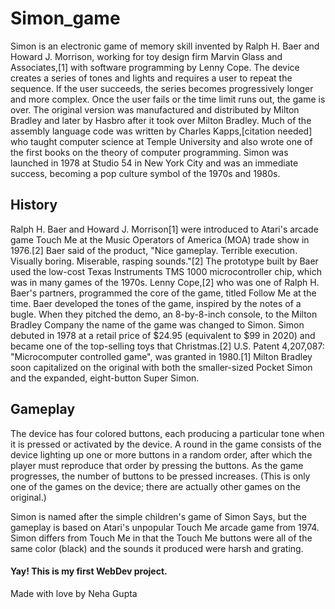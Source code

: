 # Simon_game

 Simon is an electronic game of memory skill invented by Ralph H. Baer and Howard J. Morrison, working for toy design firm Marvin Glass and Associates,[1] with software programming by Lenny Cope. The device creates a series of tones and lights and requires a user to repeat the sequence. If the user succeeds, the series becomes progressively longer and more complex. Once the user fails or the time limit runs out, the game is over. The original version was manufactured and distributed by Milton Bradley and later by Hasbro after it took over Milton Bradley. Much of the assembly language code was written by Charles Kapps,[citation needed] who taught computer science at Temple University and also wrote one of the first books on the theory of computer programming. Simon was launched in 1978 at Studio 54 in New York City and was an immediate success, becoming a pop culture symbol of the 1970s and 1980s.


## History
Ralph H. Baer and Howard J. Morrison[1] were introduced to Atari's arcade game Touch Me at the Music Operators of America (MOA) trade show in 1976.[2] Baer said of the product, "Nice gameplay. Terrible execution. Visually boring. Miserable, rasping sounds."[2] The prototype built by Baer used the low-cost Texas Instruments TMS 1000 microcontroller chip, which was in many games of the 1970s. Lenny Cope,[2] who was one of Ralph H. Baer's partners, programmed the core of the game, titled Follow Me at the time. Baer developed the tones of the game, inspired by the notes of a bugle. When they pitched the demo, an 8-by-8-inch console, to the Milton Bradley Company the name of the game was changed to Simon. Simon debuted in 1978 at a retail price of $24.95 (equivalent to $99 in 2020) and became one of the top-selling toys that Christmas.[2] U.S. Patent 4,207,087: "Microcomputer controlled game", was granted in 1980.[1] Milton Bradley soon capitalized on the original with both the smaller-sized Pocket Simon and the expanded, eight-button Super Simon.

## Gameplay
The device has four colored buttons, each producing a particular tone when it is pressed or activated by the device. A round in the game consists of the device lighting up one or more buttons in a random order, after which the player must reproduce that order by pressing the buttons. As the game progresses, the number of buttons to be pressed increases. (This is only one of the games on the device; there are actually other games on the original.)

Simon is named after the simple children's game of Simon Says, but the gameplay is based on Atari's unpopular Touch Me arcade game from 1974. Simon differs from Touch Me in that the Touch Me buttons were all of the same color (black) and the sounds it produced were harsh and grating.

#### Yay! This is my first WebDev project.

Made with love by Neha Gupta